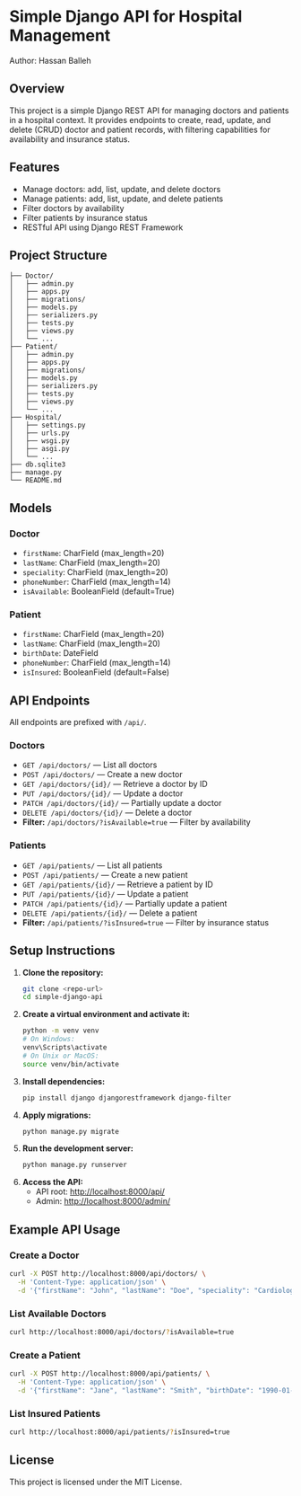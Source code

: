 # Simple Django API for Hospital Management

Author: Hassan Balleh

## Overview

This project is a simple Django REST API for managing doctors and patients in a hospital context. It provides endpoints to create, read, update, and delete (CRUD) doctor and patient records, with filtering capabilities for availability and insurance status.

## Features

- Manage doctors: add, list, update, and delete doctors
- Manage patients: add, list, update, and delete patients
- Filter doctors by availability
- Filter patients by insurance status
- RESTful API using Django REST Framework

## Project Structure

```
├── Doctor/
│   ├── admin.py
│   ├── apps.py
│   ├── migrations/
│   ├── models.py
│   ├── serializers.py
│   ├── tests.py
│   ├── views.py
│   └── ...
├── Patient/
│   ├── admin.py
│   ├── apps.py
│   ├── migrations/
│   ├── models.py
│   ├── serializers.py
│   ├── tests.py
│   ├── views.py
│   └── ...
├── Hospital/
│   ├── settings.py
│   ├── urls.py
│   ├── wsgi.py
│   ├── asgi.py
│   └── ...
├── db.sqlite3
├── manage.py
└── README.md
```

## Models

### Doctor

- `firstName`: CharField (max_length=20)
- `lastName`: CharField (max_length=20)
- `speciality`: CharField (max_length=20)
- `phoneNumber`: CharField (max_length=14)
- `isAvailable`: BooleanField (default=True)

### Patient

- `firstName`: CharField (max_length=20)
- `lastName`: CharField (max_length=20)
- `birthDate`: DateField
- `phoneNumber`: CharField (max_length=14)
- `isInsured`: BooleanField (default=False)

## API Endpoints

All endpoints are prefixed with `/api/`.

### Doctors

- `GET /api/doctors/` — List all doctors
- `POST /api/doctors/` — Create a new doctor
- `GET /api/doctors/{id}/` — Retrieve a doctor by ID
- `PUT /api/doctors/{id}/` — Update a doctor
- `PATCH /api/doctors/{id}/` — Partially update a doctor
- `DELETE /api/doctors/{id}/` — Delete a doctor
- **Filter:** `/api/doctors/?isAvailable=true` — Filter by availability

### Patients

- `GET /api/patients/` — List all patients
- `POST /api/patients/` — Create a new patient
- `GET /api/patients/{id}/` — Retrieve a patient by ID
- `PUT /api/patients/{id}/` — Update a patient
- `PATCH /api/patients/{id}/` — Partially update a patient
- `DELETE /api/patients/{id}/` — Delete a patient
- **Filter:** `/api/patients/?isInsured=true` — Filter by insurance status

## Setup Instructions

1. **Clone the repository:**
   ```bash
   git clone <repo-url>
   cd simple-django-api
   ```
2. **Create a virtual environment and activate it:**
   ```bash
   python -m venv venv
   # On Windows:
   venv\Scripts\activate
   # On Unix or MacOS:
   source venv/bin/activate
   ```
3. **Install dependencies:**
   ```bash
   pip install django djangorestframework django-filter
   ```
4. **Apply migrations:**
   ```bash
   python manage.py migrate
   ```
5. **Run the development server:**
   ```bash
   python manage.py runserver
   ```
6. **Access the API:**
   - API root: [http://localhost:8000/api/](http://localhost:8000/api/)
   - Admin: [http://localhost:8000/admin/](http://localhost:8000/admin/)

## Example API Usage

### Create a Doctor

```bash
curl -X POST http://localhost:8000/api/doctors/ \
  -H 'Content-Type: application/json' \
  -d '{"firstName": "John", "lastName": "Doe", "speciality": "Cardiology", "phoneNumber": "1234567890", "isAvailable": true}'
```

### List Available Doctors

```bash
curl http://localhost:8000/api/doctors/?isAvailable=true
```

### Create a Patient

```bash
curl -X POST http://localhost:8000/api/patients/ \
  -H 'Content-Type: application/json' \
  -d '{"firstName": "Jane", "lastName": "Smith", "birthDate": "1990-01-01", "phoneNumber": "0987654321", "isInsured": false}'
```

### List Insured Patients

```bash
curl http://localhost:8000/api/patients/?isInsured=true
```

## License

This project is licensed under the MIT License.
